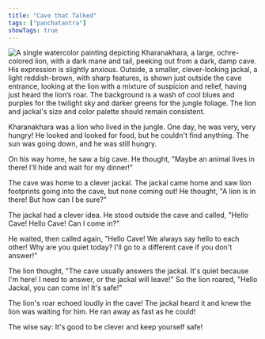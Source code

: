 ```yaml
---
title: "Cave that Talked"
tags: ["panchatantra"]
showTags: true
---
```


![A single watercolor painting depicting Kharanakhara, a large, ochre-colored lion, with a dark mane and tail, peeking out from a dark, damp cave.  His expression is slightly anxious.  Outside, a smaller, clever-looking jackal, a light reddish-brown, with sharp features, is shown just outside the cave entrance, looking at the lion with a mixture of suspicion and relief, having just heard the lion’s roar. The background is a wash of cool blues and purples for the twilight sky and darker greens for the jungle foliage.  The lion and jackal's size and color palette should remain consistent.](/images/image_panchatantra-cave-that-talked2.png)


Kharanakhara was a lion who lived in the jungle.  One day, he was very, very hungry! He looked and looked for food, but he couldn't find anything.  The sun was going down, and he was still hungry.

On his way home, he saw a big cave.  He thought, "Maybe an animal lives in there! I'll hide and wait for my dinner!" 

The cave was home to a clever jackal.  The jackal came home and saw lion footprints going into the cave, but none coming out! He thought, "A lion is in there!  But how can I be sure?"

The jackal had a clever idea. He stood outside the cave and called, "Hello Cave! Hello Cave! Can I come in?"

He waited, then called again, "Hello Cave!  We always say hello to each other! Why are you quiet today?  I'll go to a different cave if you don't answer!" 

The lion thought, "The cave usually answers the jackal.  It's quiet because I'm here! I need to answer, or the jackal will leave!"  So the lion roared, "Hello Jackal, you can come in! It's safe!" 

The lion's roar echoed loudly in the cave! The jackal heard it and knew the lion was waiting for him.  He ran away as fast as he could!

The wise say:  It's good to be clever and keep yourself safe!
